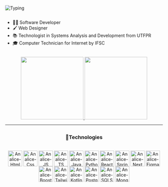 ###


![Typing](https://readme-typing-svg.herokuapp.com?font=Fira+Code&size=35&pause=3000&color=8A2BE2&center=true&vCenter=true&width=400&lines=Hello,+I'm+Analice&repeat=true)
##

- 👩‍💻 Software Developer
- 🖌  Web Designer
- 📚 Technologist in Systems Analysis and Development from UTFPR
- 🎓 Computer Technician for Internet by IFSC
 
 ##
 
 <div>
  <div align="">
<!--     <a href="https://github.com/AnaliceMM4">
     <img height="200em" src="https://github-readme-stats.vercel.app/api/top-langs/?username=AnaliceMM4&theme=radical"/></a> -->
<p align="center">
  <a href="https://github.com/AnaliceMM4">
    <img height="200" src="https://github-readme-stats.vercel.app/api?username=AnaliceMM4&theme=radical" />
  </a>
  <img height="200" src="https://github-readme-stats.vercel.app/api/top-langs/?username=analicemm4&theme=tokyonight&layout=donut" />
</p>


****
 </div>
  
  ##
 
<div align="center" style="display: inline_block">
 <h3>🚀Technologies</h3><br>
    <img align="center" alt="Analice-Html" height="50" width="45"  src="https://cdn.jsdelivr.net/gh/devicons/devicon/icons/html5/html5-plain-wordmark.svg" />
    <img align="center" alt="Analice-Css" height="50" width="45" src="https://cdn.jsdelivr.net/gh/devicons/devicon/icons/css3/css3-plain-wordmark.svg" />      
    <img align="center" alt="Analice-JS" height="50" width="45"  src="https://cdn.jsdelivr.net/gh/devicons/devicon/icons/javascript/javascript-plain.svg" /> 
    <img align="center" alt="Analice-TS" height="50" width="45"  src="https://cdn.jsdelivr.net/gh/devicons/devicon/icons/typescript/typescript-plain.svg" /> 
    <img align="center" alt="Analice-Java" height="50" width="45" src="https://cdn.jsdelivr.net/gh/devicons/devicon/icons/java/java-original.svg" />
    <img align="center" alt="Analice-Python" height="50" width="45" src="https://cdn.jsdelivr.net/gh/devicons/devicon/icons/python/python-original.svg" />     
 
   <img  align="center" alt="Analice-React"  align="center" height="50" width="45" src="https://cdn.jsdelivr.net/gh/devicons/devicon/icons/react/react-original.svg" />
   <img  align="center" alt="Analice-Spring" height="50" width="45" src="https://cdn.jsdelivr.net/gh/devicons/devicon/icons/spring/spring-original.svg" />

   <img align="center" alt="Analice-Next" height="50" width="45" src="https://cdn.jsdelivr.net/gh/devicons/devicon@latest/icons/nextjs/nextjs-original.svg" />

   <img  align="center"  alt="Analice-Figma" height="50" width="45" src="https://cdn.jsdelivr.net/gh/devicons/devicon/icons/figma/figma-original.svg" />
   <img  align="center" alt="Analice-Booststrap"  align="center"  height="50" width="45" src="https://cdn.jsdelivr.net/gh/devicons/devicon/icons/bootstrap/bootstrap-original.svg" />
   <img align="center" alt="Analice-Tailwind"  align="center"  height="50" width="45" src="https://cdn.jsdelivr.net/gh/devicons/devicon@latest/icons/tailwindcss/tailwindcss-original.svg"/>
   <img  align="center" alt="Analice-Kotlin" height="50" width="45" src="https://cdn.jsdelivr.net/gh/devicons/devicon@latest/icons/kotlin/kotlin-original.svg">
 
 <img align="center" alt="Analice-Postgres" height="50" width="45" src="https://cdn.jsdelivr.net/gh/devicons/devicon/icons/postgresql/postgresql-original.svg" />
 <img align="center" alt="Analice-SQLServer" height="50" width="45" src="https://cdn.jsdelivr.net/gh/devicons/devicon@latest/icons/microsoftsqlserver/microsoftsqlserver-original.svg" />
 <img align="center" alt="Analice-Mongo" height="50" width="45" src="https://cdn.jsdelivr.net/gh/devicons/devicon@latest/icons/mongodb/mongodb-original.svg" />
 
</div>

<!--![snake gif](https://github.com/AnaliceMM4/AnaliceMM4/blob/output/github-contribution-grid-snake.svg)-->
 
